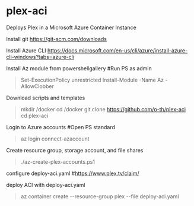 # plex-aci
Deploys Plex in a Microsoft Azure Container Instance

Install git
https://git-scm.com/downloads

Install Azure CLI
https://docs.microsoft.com/en-us/cli/azure/install-azure-cli-windows?tabs=azure-cli

Install Az module from powershellgallery
#Run PS as admin
> Set-ExecutionPolicy unrestricted
> Install-Module -Name Az -AllowClobber

Download scripts and templates
> mkdir /docker
> cd /docker
> git clone https://github.com/o-th/plex-aci
> cd plex-aci

Login to Azure accounts
#Open PS standard 
> az login
> connect-azaccount

Create resource group, storage account, and file shares
> ./az-create-plex-accounts.ps1

configure deploy-aci.yaml
#https://www.plex.tv/claim/

deploy ACI with deploy-aci.yaml
> az container create --resource-group plex --file deploy-aci.yaml
